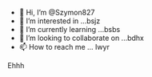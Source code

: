 - 👋 Hi, I’m @Szymon827
- 👀 I’m interested in ...bsjz
- 🌱 I’m currently learning ...bsbs
- 💞️ I’m looking to collaborate on ...bdhx
- 📫 How to reach me ...
Iwyr
<!---
Szymon827/Szymon827 is a ✨ special ✨ repository because its `README.md` (this file) appears on your GitHub profile.
You can click the Preview link to take a look at your changes.
--->
Ehhh
